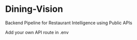 # Dining-Vision
Backend Pipeline for Restaurant Intelligence using Public APIs

Add your own API route in .env
